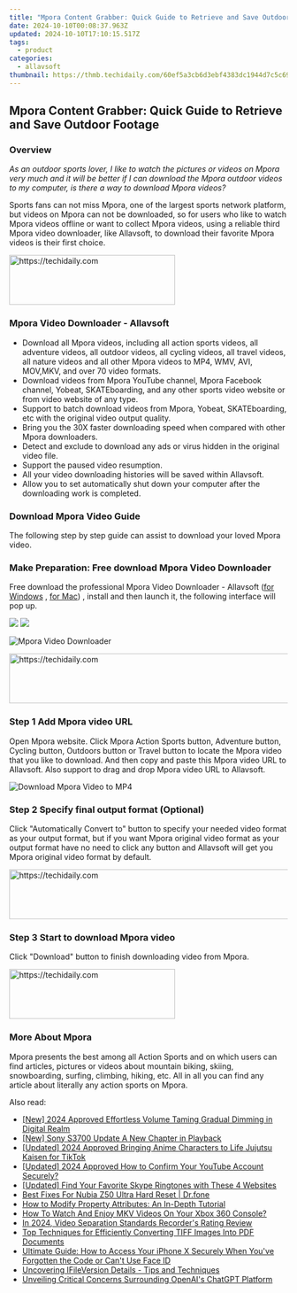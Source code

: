 ```yaml
---
title: "Mpora Content Grabber: Quick Guide to Retrieve and Save Outdoor Footage"
date: 2024-10-10T00:08:37.963Z
updated: 2024-10-10T17:10:15.517Z
tags:
  - product
categories:
  - allavsoft
thumbnail: https://thmb.techidaily.com/60ef5a3cb6d3ebf4383dc1944d7c5c6920d92b79ffebc24b472a5709fccd0d23.jpg
---
```


## Mpora Content Grabber: Quick Guide to Retrieve and Save Outdoor Footage

### Overview

_As an outdoor sports lover, I like to watch the pictures or videos on Mpora very much and it will be better if I can download the Mpora outdoor videos to my computer, is there a way to download Mpora videos?_

Sports fans can not miss Mpora, one of the largest sports network platform, but videos on Mpora can not be downloaded, so for users who like to watch Mpora videos offline or want to collect Mpora videos, using a reliable third Mpora video downloader, like Allavsoft, to download their favorite Mpora videos is their first choice.

<!-- affiliate ads begin -->
<a href="https://aligracehair.sjv.io/c/5597632/1868586/19272" target="_top" id="1868586">
  <img src="//a.impactradius-go.com/display-ad/19272-1868586" border="0" alt="https://techidaily.com" width="300" height="90"/>
</a>
<img height="0" width="0" src="https://aligracehair.sjv.io/i/5597632/1868586/19272" style="position:absolute;visibility:hidden;" border="0" />
<!-- affiliate ads end -->

### Mpora Video Downloader - Allavsoft

* Download all Mpora videos, including all action sports videos, all adventure videos, all outdoor videos, all cycling videos, all travel videos, all nature videos and all other Mpora videos to MP4, WMV, AVI, MOV,MKV, and over 70 video formats.
* Download videos from Mpora YouTube channel, Mpora Facebook channel, Yobeat, SKATEboarding, and any other sports video website or from video website of any type.
* Support to batch download videos from Mpora, Yobeat, SKATEboarding, etc with the original video output quality.
* Bring you the 30X faster downloading speed when compared with other Mpora downloaders.
* Detect and exclude to download any ads or virus hidden in the original video file.
* Support the paused video resumption.
* All your video downloading histories will be saved within Allavsoft.
* Allow you to set automatically shut down your computer after the downloading work is completed.

### Download Mpora Video Guide

The following step by step guide can assist to download your loved Mpora video.

### Make Preparation: Free download Mpora Video Downloader

Free download the professional Mpora Video Downloader - Allavsoft ([for Windows](https://tools.techidaily.com/allavsoft/products/) , [for Mac](https://tools.techidaily.com/allavsoft/products/)) , install and then launch it, the following interface will pop up.

[![](https://www.allavsoft.com/how-to/../images/how-to/free-download-win.jpg)](https://tools.techidaily.com/allavsoft/products/) [![](https://www.allavsoft.com/how-to/../images/how-to/free-download-mac.jpg)](https://tools.techidaily.com/allavsoft/products/)

![Mpora Video Downloader](https://www.allavsoft.com/how-to/../images/allavsoft/screen-shot-600.jpg)

<!-- affiliate ads begin -->
<a href="https://aligracehair.sjv.io/c/5597632/1886073/19272" target="_top" id="1886073">
  <img src="//a.impactradius-go.com/display-ad/19272-1886073" border="0" alt="https://techidaily.com" width="728" height="90"/>
</a>
<img height="0" width="0" src="https://aligracehair.sjv.io/i/5597632/1886073/19272" style="position:absolute;visibility:hidden;" border="0" />
<!-- affiliate ads end -->

### Step 1 Add Mpora video URL

Open Mpora website. Click Mpora Action Sports button, Adventure button, Cycling button, Outdoors button or Travel button to locate the Mpora video that you like to download. And then copy and paste this Mpora video URL to Allavsoft. Also support to drag and drop Mpora video URL to Allavsoft.

![Download Mpora Video to MP4](https://www.allavsoft.com/how-to/../images/how-to/download-rtmp-video/download-rtmp-video.jpg)

### Step 2 Specify final output format (Optional)

Click "Automatically Convert to" button to specify your needed video format as your output format, but if you want Mpora original video format as your output format have no need to click any button and Allavsoft will get you Mpora original video format by default.

<!-- affiliate ads begin -->
<a href="https://appsumo.8odi.net/c/5597632/2068433/7443" target="_top" id="2068433">
  <img src="//a.impactradius-go.com/display-ad/7443-2068433" border="0" alt="https://techidaily.com" width="728" height="90"/>
</a>
<img height="0" width="0" src="https://appsumo.8odi.net/i/5597632/2068433/7443" style="position:absolute;visibility:hidden;" border="0" />
<!-- affiliate ads end -->

### Step 3 Start to download Mpora video

Click "Download" button to finish downloading video from Mpora.

<!-- affiliate ads begin -->
<a href="https://laganoo.pxf.io/c/5597632/1484940/16446" target="_top" id="1484940">
  <img src="//a.impactradius-go.com/display-ad/16446-1484940" border="0" alt="https://techidaily.com" width="300" height="90"/>
</a>
<img height="0" width="0" src="https://laganoo.pxf.io/i/5597632/1484940/16446" style="position:absolute;visibility:hidden;" border="0" />
<!-- affiliate ads end -->

### More About Mpora

Mpora presents the best among all Action Sports and on which users can find articles, pictures or videos about mountain biking, skiing, snowboarding, surfing, climbing, hiking, etc. All in all you can find any article about literally any action sports on Mpora.

<ins class="adsbygoogle"
     style="display:block"
     data-ad-format="autorelaxed"
     data-ad-client="ca-pub-7571918770474297"
     data-ad-slot="1223367746"></ins>

<ins class="adsbygoogle"
     style="display:block"
     data-ad-client="ca-pub-7571918770474297"
     data-ad-slot="8358498916"
     data-ad-format="auto"
     data-full-width-responsive="true"></ins>

<span class="atpl-alsoreadstyle">Also read:</span>
<div><ul>
<li><a href="https://article-files.techidaily.com/new-2024-approved-effortless-volume-taming-gradual-dimming-in-digital-realm/"><u>[New] 2024 Approved Effortless Volume Taming Gradual Dimming in Digital Realm</u></a></li>
<li><a href="https://extra-support.techidaily.com/new-sony-s3700-update-a-new-chapter-in-playback/"><u>[New] Sony S3700 Update A New Chapter in Playback</u></a></li>
<li><a href="https://tiktok-clips.techidaily.com/updated-2024-approved-bringing-anime-characters-to-life-jujutsu-kaisen-for-tiktok/"><u>[Updated] 2024 Approved Bringing Anime Characters to Life Jujutsu Kaisen for TikTok</u></a></li>
<li><a href="https://youtube-webster.techidaily.com/ed-2024-approved-how-to-confirm-your-youtube-account-securely/"><u>[Updated] 2024 Approved How to Confirm Your YouTube Account Securely?</u></a></li>
<li><a href="https://some-techniques.techidaily.com/updated-find-your-favorite-skype-ringtones-with-these-4-websites/"><u>[Updated] Find Your Favorite Skype Ringtones with These 4 Websites</u></a></li>
<li><a href="https://techidaily.com/best-fixes-for-nubia-z50-ultra-hard-reset-drfone-by-drfone-reset-android-reset-android/"><u>Best Fixes For Nubia Z50 Ultra Hard Reset | Dr.fone</u></a></li>
<li><a href="https://fox-metric.techidaily.com/how-to-modify-property-attributes-an-in-depth-tutorial/"><u>How to Modify Property Attributes: An In-Depth Tutorial</u></a></li>
<li><a href="https://video-capture.techidaily.com/how-to-watch-and-enjoy-mkv-videos-on-your-xbox-360-console/"><u>How To Watch And Enjoy MKV Videos On Your Xbox 360 Console?</u></a></li>
<li><a href="https://desktop-recording.techidaily.com/in-2024-video-separation-standards-recorders-rating-review/"><u>In 2024, Video Separation Standards Recorder's Rating Review</u></a></li>
<li><a href="https://fox-metric.techidaily.com/top-techniques-for-efficiently-converting-tiff-images-into-pdf-documents/"><u>Top Techniques for Efficiently Converting TIFF Images Into PDF Documents</u></a></li>
<li><a href="https://fox-metric.techidaily.com/ultimate-guide-how-to-access-your-iphone-x-securely-when-youve-forgotten-the-code-or-cant-use-face-id/"><u>Ultimate Guide: How to Access Your iPhone X Securely When You've Forgotten the Code or Can't Use Face ID</u></a></li>
<li><a href="https://fox-metric.techidaily.com/uncovering-ifileversion-details-tips-and-techniques/"><u>Uncovering IFileVersion Details - Tips and Techniques</u></a></li>
<li><a href="https://tech-hub.techidaily.com/unveiling-critical-concerns-surrounding-openais-chatgpt-platform/"><u>Unveiling Critical Concerns Surrounding OpenAI's ChatGPT Platform</u></a></li>
</ul></div>

